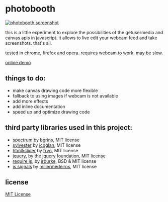 photobooth
===

[![photobooth screenshot](https://dl.dropboxusercontent.com/u/1098704/Screenshots/github-photobooth.png)](http://snorpey.github.io/photobooth)

this is a little experiment to explore the possibilities of the getusermedia and canvas apis in javascript. it allows to live edit your webcam feed and take screenshots. that's all.

tested in chrome, firefox and opera. requires webcam to work. may be slow.

[online demo](http://snorpey.github.io/photobooth/)

things to do:
---

* make canvas drawing code more flexible
* fallback to using images if webcam is not available 
* add more effects
* add inline documentation
* speed up and optimize drawing code

third party libraries used in this project:
---

* [spectrum](http://bgrins.github.io/spectrum/) by [bgrins](https://github.com/bgrins), MIT license
* [sylvester](http://sylvester.jcoglan.com/) by [jcoglan](https://github.com/jcoglan), MIT license
* [html5slider](http://frankyan.com/labs/html5slider/) by [fryn](https://github.com/fryn), MIT license
* [jquery](http://jquery.com), by the [jquery foundation](https://jquery.org/team/), MIT license
* [require js](http://requirejs.org/), by [jrburke](jrburke), BSD & MIT license
* [js signals](http://millermedeiros.github.io/js-signals/) by [millermedeiros](https://github.com/millermedeiros), MIT license

license
---
[MIT License](http://www.opensource.org/licenses/mit-license.php)